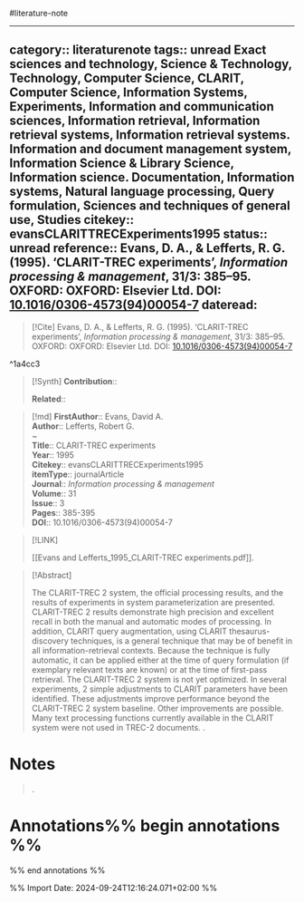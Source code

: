 #literature-note 

---
category:: literaturenote
tags:: unread Exact sciences and technology, Science & Technology, Technology, Computer Science, CLARIT, Computer Science, Information Systems, Experiments, Information and communication sciences, Information retrieval, Information retrieval systems, Information retrieval systems. Information and document management system, Information Science & Library Science, Information science. Documentation, Information systems, Natural language processing, Query formulation, Sciences and techniques of general use, Studies
citekey:: evansCLARITTRECExperiments1995
status:: unread
reference:: Evans, D. A., & Lefferts, R. G. (1995). ‘CLARIT-TREC experiments’, _Information processing & management_, 31/3: 385–95. OXFORD: OXFORD: Elsevier Ltd. DOI: [10.1016/0306-4573(94)00054-7](https://doi.org/10.1016/0306-4573(94)00054-7)
dateread:
---

> [!Cite]
> Evans, D. A., & Lefferts, R. G. (1995). ‘CLARIT-TREC experiments’, _Information processing & management_, 31/3: 385–95. OXFORD: OXFORD: Elsevier Ltd. DOI: [10.1016/0306-4573(94)00054-7](https://doi.org/10.1016/0306-4573(94)00054-7)

^1a4cc3

>[!Synth]
>**Contribution**:: 
>
>**Related**:: 
>

>[!md]
> **FirstAuthor**:: Evans, David A.  
> **Author**:: Lefferts, Robert G.  
~    
> **Title**:: CLARIT-TREC experiments  
> **Year**:: 1995   
> **Citekey**:: evansCLARITTRECExperiments1995  
> **itemType**:: journalArticle  
> **Journal**:: *Information processing & management*  
> **Volume**:: 31  
> **Issue**:: 3   
> **Pages**:: 385-395  
> **DOI**:: 10.1016/0306-4573(94)00054-7    

> [!LINK] 
>
> [[Evans and Lefferts_1995_CLARIT-TREC experiments.pdf]].

> [!Abstract]
>
> The CLARIT-TREC 2 system, the official processing results, and the results of experiments in system parameterization are presented. CLARIT-TREC 2 results demonstrate high precision and excellent recall in both the manual and automatic modes of processing. In addition, CLARIT query augmentation, using CLARIT thesaurus-discovery techniques, is a general technique that may be of benefit in all information-retrieval contexts. Because the technique is fully automatic, it can be applied either at the time of query formulation (if exemplary relevant texts are known) or at the time of first-pass retrieval. The CLARIT-TREC 2 system is not yet optimized. In several experiments, 2 simple adjustments to CLARIT parameters have been identified. These adjustments improve performance beyond the CLARIT-TREC 2 system baseline. Other improvements are possible. Many text processing functions currently available in the CLARIT system were not used in TREC-2 documents.
>.
> 
# Notes
>.


# Annotations%% begin annotations %%


%% end annotations %%

%% Import Date: 2024-09-24T12:16:24.071+02:00 %%
